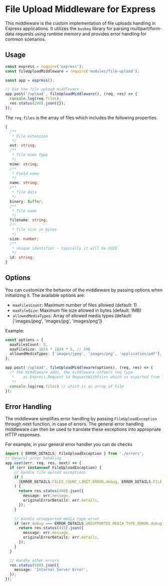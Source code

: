 # File Upload Middleware for Express

This middleware is the custom implementation of file uploads handling in Express applications.
It utilizes the `busboy` library for parsing multipart/form-data requests using runtime memory and provides error handling for common scenarios.

## Usage

```ts
const express = require('express');
const fileUploadMiddleware = require('modules/file-upload');

const app = express();

// Use the file upload middleware
app.post('/upload', fileUploadMiddleware(), (req, res) => {
  console.log(req.files);
  res.status(200).json({});
});

```
The `req.files` is the array of files which includes the following properties.
```ts
{
  /**
   * File extension
   */
  ext: string;
  /**
   * file mime type
   */
  mime: string;
  /**
   * Field name
   */
  name: string;
  /**
   * file data
   */
  binary: Buffer;
  /**
   * file name
   */
  filename: string;
  /**
   * file size in bytes
   */
  size: number;
  /**
   * unique identifier - typically it will be UUID
   */
  id: string;
}
```
## Options

You can customize the behavior of the middleware by passing options when initializing it. The available options are:

- `maxFilesCount`: Maximum number of files allowed (default: 1)
- `maxFileSize`: Maximum file size allowed in bytes (default: 1MB)
- `allowedMediaTypes`: Array of allowed media types (default: ['images/jpeg', 'images/jpg', 'images/png'])

Example:

```ts
const options = {
  maxFilesCount: 5,
  maxFileSize: 1024 * 1024 * 5, // 5MB
  allowedMediaTypes: ['images/jpeg', 'images/png', 'application/pdf'],
};

app.post('/upload', fileUploadMiddleware(options), (req, res) => {
  /* the middleware adds, the middleware infeers req type
   *    as Express.Request to RequestWithFiles which is exported from library
   */
  console.log(req.files) // which is an array of File
});
```

## Error Handling

The middleware simplifies error handling by passing `FileUploadException` through next function, in case of errors.
The general error handling middleware can then be used to translate these exceptions into appropriate HTTP responses.

For example, in your general error handler you can do checks

```ts
import { ERROR_DETAILS, FileUploadException } from './errors';
// General error handling
app.use((err, req, res, next) => {
  if (err instanceof FileUploadException) {
    // Handle file upload exceptions
    if (
      [ERROR_DETAILS.FILES_COUNT_LIMIT_ERROR.debug, ERROR_DETAILS.FILE_SIZE_LIMIT_EXCEEDED_ERROR.debug, ERROR_DETAILS.STREAM_READ_ERROR.debug].includes(err.debug)
    ) {
      return res.status(400).json({
        message: err.message,
        originalErrorDetails: err.details,
      });
    }

    // Handle unsupported media type error
    if (err.debug === ERROR_DETAILS.UNSUPPORTED_MEDIA_TYPE_ERROR.debug) {
      return res.status(415).json({
        message: err.message,
        originalErrorDetails: err.details,
      });
    }
  }

  // Handle other errors
  res.status(500).json({
    message: 'Internal Server Error',
  });
});
```
